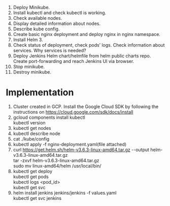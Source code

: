 1.	Deploy Minikube.  
2.	Install kubectl and check kubectl is working.  
3.	Check available nodes.  
4.	Display detailed information about nodes.  
5.	Describe kube config.  
6.	Create basic nginx deployment and deploy nginx in nginx namespace.  
7.	Install Helm 3.  
8.	Check status of deployment, check pods’ logs. Check information about services. Why services is needed?  
9.	Deploy Jenkins Helm chart/helmfile from helm public charts repo. Create port-forwarding and reach Jenkins UI via browser.  
10.	Stop minikube.  
11.	Destroy minikube.

# Implementation
1. Cluster created in GCP. Install the Google Cloud SDK by following the instructions on https://cloud.google.com/sdk/docs/install  
2. gcloud components install kubectl  
   kubectl version  
3. kubectl get nodes
4. kubectl describe node <node-name>  
5. cat ./kube/config  
6. kubectl apply -f nginx-deployment.yaml(file attached)  
7. curl https://get.helm.sh/helm-v3.6.3-linux-amd64.tar.gz --output helm-v3.6.3-linux-amd64.tar.gz   
   tar -zxvf helm-v3.6.3-linux-amd64.tar.gz  
   sudo mv linux-amd64/helm /usr/local/bin/  
8. kubectl get deploy  
   kubectl get pods  
   kubectl logs <pod_id>  
   kubectl get svc  
9. helm install jenkins jenkins/jenkins -f values.yaml  
   kubectl get svc jenkins  
